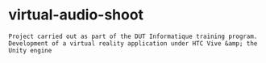 # virtual-audio-shoot
    Project carried out as part of the DUT Informatique training program. Development of a virtual reality application under HTC Vive &amp; the Unity engine
